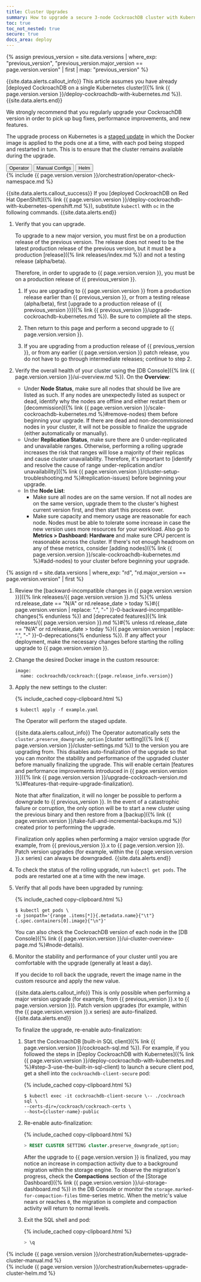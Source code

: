 ```yaml
---
title: Cluster Upgrades
summary: How to upgrade a secure 3-node CockroachDB cluster with Kubernetes.
toc: true
toc_not_nested: true
secure: true
docs_area: deploy
---
```


{% assign previous_version = site.data.versions | where_exp: "previous_version", "previous_version.major_version == page.version.version" | first | map: "previous_version" %}

{{site.data.alerts.callout_info}}
This article assumes you have already [deployed CockroachDB on a single Kubernetes cluster]({% link {{ page.version.version }}/deploy-cockroachdb-with-kubernetes.md %}).
{{site.data.alerts.end}}

We strongly recommend that you regularly upgrade your CockroachDB version in order to pick up bug fixes, performance improvements, and new features.

The upgrade process on Kubernetes is a [staged update](https://kubernetes.io/docs/tutorials/stateful-application/basic-stateful-set/#staging-an-update) in which the Docker image is applied to the pods one at a time, with each pod being stopped and restarted in turn. This is to ensure that the cluster remains available during the upgrade.

<div class="filters filters-big clearfix">
    <button class="filter-button" data-scope="operator">Operator</button>
    <button class="filter-button" data-scope="manual">Manual Configs</button>
    <button class="filter-button" data-scope="helm">Helm</button>
</div>

<section class="filter-content" markdown="1" data-scope="operator">
{% include {{ page.version.version }}/orchestration/operator-check-namespace.md %}

{{site.data.alerts.callout_success}}
If you [deployed CockroachDB on Red Hat OpenShift]({% link {{ page.version.version }}/deploy-cockroachdb-with-kubernetes-openshift.md %}), substitute `kubectl` with `oc` in the following commands.
{{site.data.alerts.end}}

1. Verify that you can upgrade.

    To upgrade to a new major version, you must first be on a production release of the previous version. The release does not need to be the latest production release of the previous version, but it must be a production [release]({% link releases/index.md %}) and not a testing release (alpha/beta).

    Therefore, in order to upgrade to {{ page.version.version }}, you must be on a production release of {{ previous_version }}.

    1. If you are upgrading to {{ page.version.version }} from a production release earlier than {{ previous_version }}, or from a testing release (alpha/beta), first [upgrade to a production release of {{ previous_version }}]({% link {{ previous_version }}/upgrade-cockroachdb-kubernetes.md %}). Be sure to complete all the steps.

    1. Then return to this page and perform a second upgrade to {{ page.version.version }}.

    1. If you are upgrading from a production release of {{ previous_version }}, or from any earlier {{ page.version.version }} patch release, you do not have to go through intermediate releases; continue to step 2.

1. Verify the overall health of your cluster using the [DB Console]({% link {{ page.version.version }}/ui-overview.md %}). On the **Overview**:
    - Under **Node Status**, make sure all nodes that should be live are listed as such. If any nodes are unexpectedly listed as suspect or dead, identify why the nodes are offline and either restart them or [decommission]({% link {{ page.version.version }}/scale-cockroachdb-kubernetes.md %}#remove-nodes) them before beginning your upgrade. If there are dead and non-decommissioned nodes in your cluster, it will not be possible to finalize the upgrade (either automatically or manually).
    - Under **Replication Status**, make sure there are 0 under-replicated and unavailable ranges. Otherwise, performing a rolling upgrade increases the risk that ranges will lose a majority of their replicas and cause cluster unavailability. Therefore, it's important to [identify and resolve the cause of range under-replication and/or unavailability]({% link {{ page.version.version }}/cluster-setup-troubleshooting.md %}#replication-issues) before beginning your upgrade.
    - In the **Node List**:
        - Make sure all nodes are on the same version. If not all nodes are on the same version, upgrade them to the cluster's highest current version first, and then start this process over.
        - Make sure capacity and memory usage are reasonable for each node. Nodes must be able to tolerate some increase in case the new version uses more resources for your workload. Also go to **Metrics > Dashboard: Hardware** and make sure CPU percent is reasonable across the cluster. If there's not enough headroom on any of these metrics, consider [adding nodes]({% link {{ page.version.version }}/scale-cockroachdb-kubernetes.md %}#add-nodes) to your cluster before beginning your upgrade.

{% assign rd = site.data.versions | where_exp: "rd", "rd.major_version == page.version.version" | first %}

1. Review the [backward-incompatible changes in {{ page.version.version }}]({% link releases/{{ page.version.version }}.md %}{% unless rd.release_date == "N/A" or rd.release_date > today %}#{{ page.version.version | replace: ".", "-" }}-0-backward-incompatible-changes{% endunless %}) and [deprecated features]({% link releases/{{ page.version.version }}.md %}#{% unless rd.release_date == "N/A" or rd.release_date > today %}{{ page.version.version | replace: ".", "-" }}-0-deprecations{% endunless %}). If any affect your deployment, make the necessary changes before starting the rolling upgrade to {{ page.version.version }}.

1. Change the desired Docker image in the custom resource:

    ~~~
    image:
      name: cockroachdb/cockroach:{{page.release_info.version}}
    ~~~

1. Apply the new settings to the cluster:

    {% include_cached copy-clipboard.html %}
    ~~~ shell
    $ kubectl apply -f example.yaml
    ~~~

    The Operator will perform the staged update.

    {{site.data.alerts.callout_info}}
    The Operator automatically sets the `cluster.preserve_downgrade_option` [cluster setting]({% link {{ page.version.version }}/cluster-settings.md %}) to the version you are upgrading from. This disables auto-finalization of the upgrade so that you can monitor the stability and performance of the upgraded cluster before manually finalizing the upgrade. This will enable certain [features and performance improvements introduced in {{ page.version.version }}]({% link {{ page.version.version }}/upgrade-cockroach-version.md %}#features-that-require-upgrade-finalization).

    Note that after finalization, it will no longer be possible to perform a downgrade to {{ previous_version }}. In the event of a catastrophic failure or corruption, the only option will be to start a new cluster using the previous binary and then restore from a [backup]({% link {{ page.version.version }}/take-full-and-incremental-backups.md %}) created prior to performing the upgrade.

    Finalization only applies when performing a major version upgrade (for example, from {{ previous_version }}.x to {{ page.version.version }}). Patch version upgrades (for example, within the {{ page.version.version }}.x series) can always be downgraded.
    {{site.data.alerts.end}}

1. To check the status of the rolling upgrade, run `kubectl get pods`. The pods are restarted one at a time with the new image.

1. Verify that all pods have been upgraded by running:

    {% include_cached copy-clipboard.html %}
    ~~~ shell
    $ kubectl get pods \
    -o jsonpath='{range .items[*]}{.metadata.name}{"\t"}{.spec.containers[0].image}{"\n"}'
    ~~~

    You can also check the CockroachDB version of each node in the [DB Console]({% link {{ page.version.version }}/ui-cluster-overview-page.md %}#node-details).

1. Monitor the stability and performance of your cluster until you are comfortable with the upgrade (generally at least a day).

    If you decide to roll back the upgrade, revert the image name in the custom resource and apply the new value.

    {{site.data.alerts.callout_info}}
    This is only possible when performing a major version upgrade (for example, from {{ previous_version }}.x to {{ page.version.version }}). Patch version upgrades (for example, within the {{ page.version.version }}.x series) are auto-finalized.
    {{site.data.alerts.end}}

    To finalize the upgrade, re-enable auto-finalization:

    1. Start the CockroachDB [built-in SQL client]({% link {{ page.version.version }}/cockroach-sql.md %}). For example, if you followed the steps in [Deploy CockroachDB with Kubernetes]({% link {{ page.version.version }}/deploy-cockroachdb-with-kubernetes.md %}#step-3-use-the-built-in-sql-client) to launch a secure client pod, get a shell into the `cockroachdb-client-secure` pod:

        {% include_cached copy-clipboard.html %}
        ~~~ shell
        $ kubectl exec -it cockroachdb-client-secure \-- ./cockroach sql \
        --certs-dir=/cockroach/cockroach-certs \
        --host={cluster-name}-public
        ~~~

    1. Re-enable auto-finalization:

        {% include_cached copy-clipboard.html %}
        ~~~ sql
        > RESET CLUSTER SETTING cluster.preserve_downgrade_option;
        ~~~

        After the upgrade to {{ page.version.version }} is finalized, you may notice an increase in compaction activity due to a background migration within the storage engine. To observe the migration's progress, check the **Compactions** section of the [Storage Dashboard]({% link {{ page.version.version }}/ui-storage-dashboard.md %}) in the DB Console or monitor the `storage.marked-for-compaction-files` time-series metric. When the metric's value nears or reaches `0`, the migration is complete and compaction activity will return to normal levels.

    1. Exit the SQL shell and pod:

        {% include_cached copy-clipboard.html %}
        ~~~ sql
        > \q
        ~~~

</section>

<section class="filter-content" markdown="1" data-scope="manual">
{% include {{ page.version.version }}/orchestration/kubernetes-upgrade-cluster-manual.md %}
</section>

<section class="filter-content" markdown="1" data-scope="helm">
{% include {{ page.version.version }}/orchestration/kubernetes-upgrade-cluster-helm.md %}
</section>

